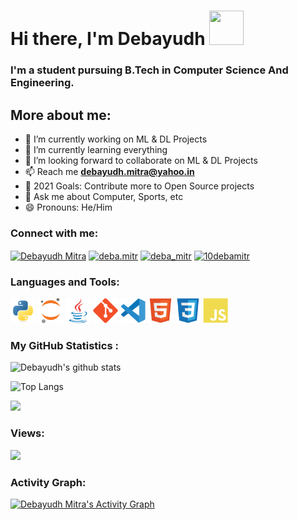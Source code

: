 <h1 align="left">Hi there, I'm Debayudh <img src="https://github.com/mitul3737/mitul3737/blob/main/Wave.gif" height="55px" width="55px"> </h1>

### I'm a student pursuing B.Tech in Computer Science And Engineering.

## More about me:

- 🔭 I’m currently working on ML & DL Projects
- 🌱 I’m currently learning everything
- 👯 I’m looking forward to collaborate on ML & DL Projects
- 📫 Reach me **debayudh.mitra@yahoo.in**
- 🥅 2021 Goals: Contribute more to Open Source projects
- 💬 Ask me about Computer, Sports, etc
- 😄 Pronouns: He/Him

<h3 align="left">Connect with me:</h3>
<p align="left">
<a href="https://www.linkedin.com/in/debayudh-mitra-83b72b207/" target="blank"><img align="center" src="https://raw.githubusercontent.com/rahuldkjain/github-profile-readme-generator/master/src/images/icons/Social/linked-in-alt.svg" alt="Debayudh Mitra" height="30" width="40" /></a>
<a href="https://www.facebook.com/deba.mitr/" target="blank"><img align="center" src="https://raw.githubusercontent.com/rahuldkjain/github-profile-readme-generator/master/src/images/icons/Social/facebook.svg" alt="deba.mitr" height="30" width="40" /></a>
<a href="https://www.instagram.com/deba_mitr/" target="blank"><img align="center" src="https://raw.githubusercontent.com/rahuldkjain/github-profile-readme-generator/master/src/images/icons/Social/instagram.svg" alt="deba_mitr" height="30" width="40" /></a>
<a href="https://twitter.com/10debamitr" target="blank"><img align="center" src="https://raw.githubusercontent.com/rahuldkjain/github-profile-readme-generator/master/src/images/icons/Social/twitter.svg" alt="10debamitr" height="30" width="40" /></a>
</p>

<h3 align="left">Languages and Tools:</h3>
<p align="left">
<img src="https://raw.githubusercontent.com/devicons/devicon/master/icons/python/python-original.svg" alt="HTML" width="40px"/>
<img src="https://raw.githubusercontent.com/devicons/devicon/master/icons/jupyter/jupyter-original.svg" alt="HTML" width="40px"/>
<img src="https://raw.githubusercontent.com/devicons/devicon/master/icons/java/java-original.svg" alt="HTML" width="40px"/>
<img src="https://raw.githubusercontent.com/devicons/devicon/master/icons/git/git-original.svg" alt="HTML" width="40px"/>
<img src="https://raw.githubusercontent.com/devicons/devicon/master/icons/vscode/vscode-original.svg" alt="HTML" width="40px"/>
<img src="https://raw.githubusercontent.com/devicons/devicon/master/icons/html5/html5-original.svg" alt="HTML" width="40px"/>
<img src="https://raw.githubusercontent.com/devicons/devicon/master/icons/css3/css3-original.svg" alt="HTML" width="40px"/>
<img src="https://raw.githubusercontent.com/devicons/devicon/master/icons/javascript/javascript-plain.svg" alt="HTML" width="40px"/>
</p>

<h3 align="left">My GitHub Statistics :</h3>
<p align="left">

![Debayudh's github stats](https://github-readme-stats.vercel.app/api?username=debamitr1012&count_private=true&show_icons=True)

![Top Langs](https://github-readme-stats.vercel.app/api/top-langs/?username=debamitr1012&exclude_repo=dotfiles)
</p>

![](https://github-readme-streak-stats.herokuapp.com/?user=debamitr1012&theme=light)

<h3 align="left">Views:</h3>
<a href="https://github.com/debamitr1012/github-profile-views-counter">
    <img src="https://komarev.com/ghpvc/?username=debamitr1012">
</a>

<h3 align="left">Activity Graph:</h3>
<a href="https://github.com/debamitr1012/github-readme-activity-graph"><img alt="Debayudh Mitra's Activity Graph" src="https://activity-graph.herokuapp.com/graph?username=debamitr1012&bg_color=FFFFFF&color=2732e9&line=2732e9&point=f73030&hide_border=true" /></a>
